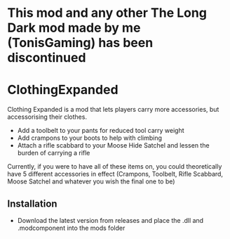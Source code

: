 # This mod and any other The Long Dark mod made by me (TonisGaming) has been discontinued

# ClothingExpanded
Clothing Expanded is a mod that lets players carry more accessories, but accessorising their clothes.

* Add a toolbelt to your pants for reduced tool carry weight
* Add crampons to your boots to help with climbing
* Attach a rifle scabbard to your Moose Hide Satchel and lessen the burden of carrying a rifle

Currently, if you were to have all of these items on, you could theoretically have 5 different accessories in effect (Crampons, Toolbelt, Rifle Scabbard, Moose Satchel and whatever you wish the final one to be)

## Installation

* Download the latest version from releases and place the .dll and .modcomponent into the mods folder
